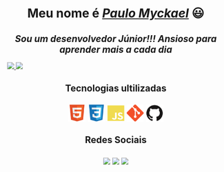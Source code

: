<div>
  <h1 align="center">Meu nome é <a href="https://www.linkedin.com/in/paulomyckael/"><i>Paulo Myckael</i></a> 😃️</h1>

  <i><h2 align="center">Sou um desenvolvedor Júnior!!! Ansioso para aprender mais a cada dia</h2></i>

</div>
<div>
  <a href="github.com/PauloMyckael">
     <img height="160em" src="https://github-readme-stats.vercel.app/api?username=PauloMyckael&count_private=true&include_all_commits=true&show_icons=true&theme=dracula&hide_border=false&show_owner=true"/>
     <img height="160em" src="https://github-readme-stats.vercel.app/api/top-langs/?username=PauloMyckael&theme=dracula&hide_border=false&&layout=compact"/>
  </a>
</div>

 <h2 align="center">Tecnologias ultilizadas
<div align="center" valign="top"><br>
  
  <img align="center" alt="HTML" height="40" margin="50px" width="40" src="https://raw.githubusercontent.com/devicons/devicon/master/icons/html5/html5-original.svg">
  <img align="center" alt="CSS" height="40" margin="50px" width="40" src="https://raw.githubusercontent.com/devicons/devicon/master/icons/css3/css3-original.svg">
  <img align="center" alt="Js" height="37" margin="50px" width="40" src="https://raw.githubusercontent.com/devicons/devicon/master/icons/javascript/javascript-plain.svg"><!--
  <img align="center" alt="React" height="40" margin="50px" width="40" src="https://raw.githubusercontent.com/devicons/devicon/master/icons/react/react-original.svg">-->
<img align="center" alt="git" height="40" margin="50px" width="40" src="https://raw.githubusercontent.com/devicons/devicon/master/icons/git/git-original.svg">
  <img align="center" alt="github" height="40" margin="50px" width="40" src= "https://raw.githubusercontent.com/devicons/devicon/master/icons/github/github-original.svg"> 
  

<br>
</div><!-- Tecnologias--->

<!-- Habilidades Extras
<div>
    <br>
        <h3 align="center">Habilidades extras</h3>
    </br>
    <img align="center" alt="Canva" height="40" margin="auto" width="90" src= "https://img.shields.io/badge/Canva-%2300C4CC.svg?&style=for-the-badge&logo=Canva&logoColor=white"/><img align="center" alt="Photoshop" height="40" margin="auto" width="40" src= "https://cdn.worldvectorlogo.com/logos/adobe-photoshop-cs4.svg"/><img align="center" alt="XD" height="40" margin="auto" width="110" src= "https://img.shields.io/badge/Adobe%20XD-470137?style=for-the-badge&logo=Adobe%20XD&logoColor=#FF61F6"/>
    </div>-->


  <h2 align="center">Redes Sociais
    <br>
<div align="center"> <br>
  <a href="https://www.instagram.com/myckaeldev/" target="_blank"><img src="https://img.shields.io/badge/-Instagram-%23E4405F?style=for-the-badge&logo=instagram&logoColor=white" target="_blank"></a>
  <a href="https://www.linkedin.com/in/paulomyckael/" target="_blank"><img src="https://img.shields.io/badge/-LinkedIn-%230077B5?style=for-the-badge&logo=linkedin&logoColor=white" target="_blank"></a> 
  <a href="mailto:myckaelpaulo@gmail.com"><img src="https://img.shields.io/badge/-Gmail-%23333?style=for-the-badge&logo=gmail&logoColor=white" target="_blank"></a>
</div>
